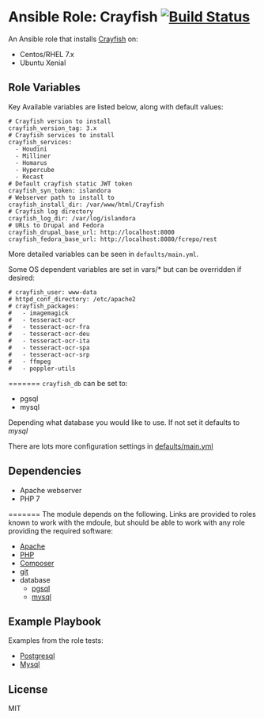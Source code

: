 # Ansible Role: Crayfish [![Build Status](https://travis-ci.org/Islandora-Devops/ansible-role-crayfish.svg?branch=main)](https://travis-ci.org/Islandora-Devops/ansible-role-crayfish)

An Ansible role that installs [Crayfish](https://github.com/Islandora/Crayfish) on:

* Centos/RHEL 7.x
* Ubuntu Xenial

## Role Variables

Key Available variables are listed below, along with default values:

```
# Crayfish version to install
crayfish_version_tag: 3.x
# Crayfish services to install
crayfish_services:
  - Houdini
  - Milliner
  - Homarus
  - Hypercube
  - Recast
# Default crayfish static JWT token
crayfish_syn_token: islandora
# Webserver path to install to
crayfish_install_dir: /var/www/html/Crayfish
# Crayfish log directory
crayfish_log_dir: /var/log/islandora
# URLs to Drupal and Fedora
crayfish_drupal_base_url: http://localhost:8000
crayfish_fedora_base_url: http://localhost:8080/fcrepo/rest
```
More detailed variables can be seen in `defaults/main.yml`.

Some OS dependent variables are set in vars/* but can be overridden if desired:

```
# crayfish_user: www-data
# httpd_conf_directory: /etc/apache2
# crayfish_packages:
#   - imagemagick
#   - tesseract-ocr
#   - tesseract-ocr-fra
#   - tesseract-ocr-deu
#   - tesseract-ocr-ita
#   - tesseract-ocr-spa
#   - tesseract-ocr-srp
#   - ffmpeg
#   - poppler-utils
```
=======
`crayfish_db` can be set to: 
 - pgsql 
 - mysql

 Depending what database you would like to use. If not set it defaults to _mysql_

There are lots more configuration settings in [defaults/main.yml](defaults/main.yml)

## Dependencies

* Apache webserver
* PHP 7

=======
The module depends on the following. Links are provided to roles known to work with the mdoule, but should be able to work with any role providing the required software:
* [Apache](https://galaxy.ansible.com/geerlingguy/apache/)
* [PHP](https://galaxy.ansible.com/geerlingguy/php/)
* [Composer](https://galaxy.ansible.com/geerlingguy/composer/)
* [git](https://galaxy.ansible.com/geerlingguy/git/)
* database
  - [pgsql](https://galaxy.ansible.com/geerlingguy/postgresql/)
  - [mysql](https://galaxy.ansible.com/geerlingguy/mysql/)
  
## Example Playbook

Examples from the role tests: 
* [Postgresql](tests/pgsql.yml)
* [Mysql](tests/mysql.yml)

## License

MIT
